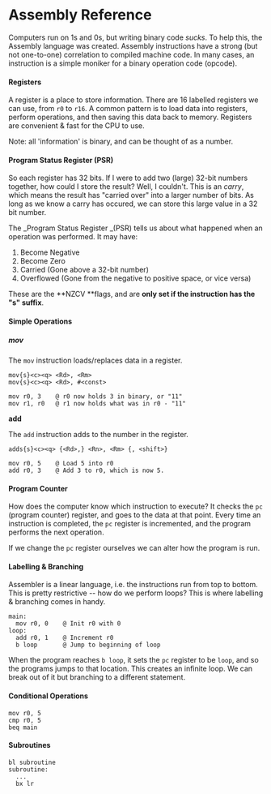 # Assembly Reference

Computers run on 1s and 0s, but writing binary code _sucks_. To help this, the Assembly language was created. Assembly instructions have a strong \(but not one-to-one\) correlation to compiled machine code. In many cases, an instruction is a simple moniker for a binary operation code \(opcode\).

#### Registers

A register is a place to store information. There are 16 labelled registers we can use, from `r0` to `r16`. A common pattern is to load data into registers, perform operations, and then saving this data back to memory. Registers are convenient & fast for the CPU to use.

Note: all 'information' is binary, and can be thought of as a number.

#### Program Status Register \(PSR\)

So each register has 32 bits. If I were to add two \(large\) 32-bit numbers together, how could I store the result? Well, I couldn't. This is an _carry_, which means the result has "carried over" into a larger number of bits. As long as we know a carry has occured, we can store this large value in a 32 bit number.

The _Program Status Register _\(PSR\) tells us about what happened when an operation was performed. It may have:

1. Become Negative
2. Become Zero
3. Carried \(Gone above a 32-bit number\)
4. Overflowed \(Gone from the negative to positive space, or vice versa\)

These are the **NZCV **flags, and are **only set if the instruction has the "s" suffix**.

#### Simple Operations

##### **mov**

The `mov` instruction loads/replaces data in a register.

```
mov{s}<c><q> <Rd>, <Rm>
mov{s}<c><q> <Rd>, #<const>
```

```
mov r0, 3    @ r0 now holds 3 in binary, or "11"
mov r1, r0   @ r1 now holds what was in r0 - "11"
```

**add**

The `add` instruction adds to the number in the register.

```
adds{s}<c><q> {<Rd>,} <Rn>, <Rm> {, <shift>}
```

```
mov r0, 5    @ Load 5 into r0
add r0, 3    @ Add 3 to r0, which is now 5.
```

#### Program Counter

How does the computer know which instruction to execute? It checks the `pc` \(program counter\) register, and goes to the data at that point. Every time an instruction is completed, the `pc` register is incremented, and the program performs the next operation.

If we change the `pc` register ourselves we can alter how the program is run.

#### Labelling & Branching

Assembler is a linear language, i.e. the instructions run from top to bottom. This is pretty restrictive -- how do we perform loops? This is where labelling & branching comes in handy.

```assembly
main:
  mov r0, 0    @ Init r0 with 0
loop:
  add r0, 1    @ Increment r0
  b loop       @ Jump to beginning of loop
```

When the program reaches `b loop`, it sets the `pc` register to be `loop`, and so the programs jumps to that location. This creates an infinite loop. We can break out of it but branching to a different statement.

#### Conditional Operations

```assembly
mov r0, 5
cmp r0, 5
beq main
```

#### Subroutines

```
bl subroutine
subroutine:
  ...
  bx lr
```




